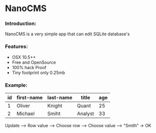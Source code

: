 # NanoCMS

### Introduction:
NanoCMS is a very simple app that can edit SQLite database's

### Features:
- OSX 10.5++
- Free and OpenSource
- 100% hack Proof
- Tiny footprint only 0.25mb

### Example:
id  | first-name | last-name | title | age
--- | ---------- | ----------| ----- | ---
1  | Oliver | Knight | Quant | 25
2  | Michael | Smiht | Analyst | 33

Update --> Row value --> Choose row --> Choose value --> "Smith" -> OK
